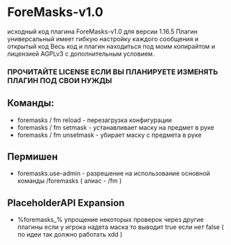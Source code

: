 # ForeMasks-v1.0
исходный код плагина ForeMasks-v1.0 для версии 1.16.5
Плагин универсальный имеет гибкую настройку каждого сообщения и открытый код
Весь код и плагин находиться под моим копирайтом и лицензией AGPLv3 с дополнительным условием.
### ПРОЧИТАЙТЕ LICENSE ЕСЛИ ВЫ ПЛАНИРУЕТЕ ИЗМЕНЯТЬ ПЛАГИН ПОД СВОИ НУЖДЫ

## Команды:
- foremasks / fm reload - перезагрузка конфигурации
- foremasks / fm setmask -  устанавливает маску на предмет в руке
- foremasks / fm unsetmask - убирает маску с предмета в руке

## Пермишен
- foremasks.use-admin - разрешение на использование основной команды /foremasks ( алиас - /fm )

## PlaceholderAPI Expansion
- %foremasks_<player>% упрощение некоторых проверок через другие плагины если у игрока надета маска то выводит true если нет false ( по идеи так должно работать xdd )
